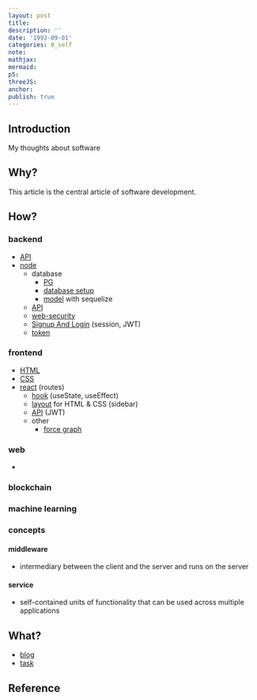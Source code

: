 ```yaml
---
layout: post
title:
description: ''
date: '1993-09-01'
categories: 0_self
note:
mathjax:
mermaid:
p5:
threeJS:
anchor:
publish: true
---
```


## Introduction

My thoughts about software

## Why?

This article is the central article of software development.

## How?

### backend

* [API]({{site.baseurl}}/api/2021/02/18/overview.html)
* [node]({{site.baseurl}}/node/2022/12/30/overview.html)
  * database
    * [PG]({{site.baseurl}}/pg/2022/12/30/overview.html)
    * [database setup]({{site.baseurl}}/node/2022/12/30/database-setup.html)
    * [model]({{site.baseurl}}/node/2022/01/20/model.html) with sequelize
  * [API]({{site.baseurl}}/node/2022/01/26/api.html)
  * [web-security]({{site.baseurl}}/node/2023/02/13/web-security.html)
  * [Signup And Login]({{site.baseurl}}/node/2022/12/31/sign-up-and-login.html) (session, JWT)
  * [token]({{site.baseurl}}/node/2023/02/10/token.html)

### frontend

* [HTML]({{site.baseurl}}/html/2021/12/17/overview.html)
* [CSS]({{site.baseurl}}/css/2022/10/15/overview.html)
* [react]({{site.baseurl}}/react/2021/06/13/overview.html) (routes)
  * [hook]({{site.baseurl}}/react/2021/06/17/hook.html) (useState, useEffect)
  * [layout]({{site.baseurl}}/react/2021/06/14/layout.html) for HTML & CSS (sidebar)
  * [API]({{site.baseurl}}/react/2022/09/14/api.html) (JWT)
  * other
    * [force graph]({{site.baseurl}}/react/2023/02/18/node-graph.html)

### web

* 

### blockchain

### machine learning

### concepts

#### middleware

* intermediary between the client and the server and runs on the server

#### service

* self-contained units of functionality that can be used across multiple applications

## What?

* [blog]({{site.baseurl}}/project/1993/09/01/(project)-blog.html)
* [task]({{site.baseurl}}/project/1993/09/01/(project)-task.html)

## Reference
